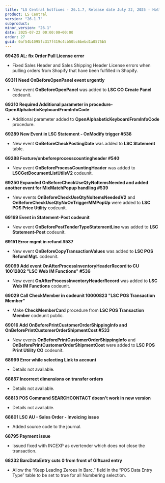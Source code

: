 ```yaml
---
title: "LS Central hotfixes - 26.1.7, Release date July 22, 2025 - Hotfixes"
product: LS Central
version: "26.1.7"
subproduct: 
minor_version: "26.1"
date: 2025-07-22 00:00:00+00:00
order: 27
guid: 0af54b1095fc317f419c4cb50bc6bebd1a0575b5
---
```


<strong>69426 AL: fix Order Pull License error</strong>
<ul><li>Fixed Sales Header and Sales Shipping Header License errors when pulling orders from Shopify that have been fulfilled in Shopify.</li></ul>
<strong>69311 Need OnBeforeOpenPanel event urgently</strong>
<ul><li>New event <b>OnBeforeOpenPanel</b> was added to <b>LSC CO Create Panel</b> codeunit.</li></ul>
<strong>69310 Required Additional parameter in procedure- OpenAlphabeticKeyboardFromInfoCode</strong>
<ul><li>Additional parameter added to <b>OpenAlphabeticKeyboardFromInfoCode</b> procedure.</li></ul>
<strong>69289 New Event in LSC Statement - OnModify trigger #538</strong>
<ul><li>New event <b>OnBeforeCheckPostingDate</b> was added to <b>LSC Statement</b> table.</li></ul>
<strong>69288 Feature/onbeforeprocesscountingheader #540</strong>
<ul><li>New event <b>OnBeforeProcessCountingHeader</b> was added to <b>LSCGetDocumentListUtilsV2</b> codeunit.</li></ul>
<strong>69250 Expanded OnBeforeCheckUseQtyNoItemsNeeded and added another event for MixMatchPopup handling #539</strong>
<ul><li>New events <b>OnBeforeCheckUseQtyNoItemsNeededV2</b> and <b>OnBeforeCheckUseQtyNoOnTriggerMMPopUp</b> were added to <b>LSC POS Price Utility</b> codeunit.</li></ul>
<strong>69169 Event in Statement-Post codeunit</strong>
<ul><li>New event <b>OnBeforePostTenderTypeStatementLine</b> was added to  <b>LSC Statement-Post</b> codeunit.</li></ul>
<strong>69151 Error mgmt in refund #537</strong>
<ul><li>New event <b>OnBeforeCopyTransactionValues</b> was added to <b>LSC POS Refund Mgt.</b> codeunit.</li></ul>
<strong>69099 Add event OnAfterProcessInventoryHeaderRecord to CU 10012802 "LSC Web IM Functions" #536</strong>
<ul><li>New event <b>OnAfterProcessInventoryHeaderRecord</b> was added to <b>LSC Web IM Functions</b> codeunit.</li></ul>
<strong>69029 Call CheckMember in codeunit 10000823 "LSC POS Transaction Member"</strong>
<ul><li>Make <b>CheckMemberCard</b> procedure from <b>LSC POS Transaction Member</b> codeunit public.</li></ul>
<strong>69016 Add OnBeforePrintCustomerOrderShippingInfo and OnBeforePrintCustomerOrderShipmentCost #533</strong>
<ul><li>New events <b>OnBeforePrintCustomerOrderShippingInfo</b> and <b>OnBeforePrintCustomerOrderShipmentCost</b> were added to <b>LSC POS Print Utility CO</b> codeunit.</li></ul>
<strong>68999 Error while selecting Link to account</strong>
<ul><li>Details not available.</li></ul>
<strong>68857 Incorrect dimensions on transfer orders</strong>
<ul><li>Details not available.</li></ul>
<strong>68813 POS Command SEARCHCONTACT doesn't work in new version</strong>
<ul><li>Details not available.</li></ul>
<strong>68801 LSC AU - Sales Order - Invoicing issue</strong>
<ul><li>Added source code to the journal.</li></ul>
<strong>68795 Payment issue</strong>
<ul><li>Issued fixed with INCEXP as overtender which does not close the transaction.</li></ul>
<strong>68232 BarcDataEntry cuts 0 from front of Giftcard entry</strong>
<ul><li>Allow the “Keep Leading Zeroes in Barc.” field in the “POS Data Entry Type” table to be set to true for all Numbering selection.</li></ul>
